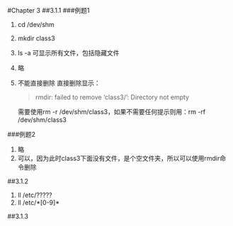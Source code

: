 #Chapter 3
##3.1.1
###例题1
1. cd /dev/shm
2. mkdir class3
3. ls -a 可显示所有文件，包括隐藏文件
4. 略
5. 不能直接删除
	直接删除显示：
	
	> rmdir: failed to remove ‘class3/’: Directory not empty
	
	需要使用rm -r /dev/shm/class3，如果不需要任何提示则用：rm -rf /dev/shm/class3

###例题2
1. 略
2. 可以，因为此时class3下面没有文件，是个空文件夹，所以可以使用rmdir命令删除
	
##3.1.2
1. ll /etc/?????
2. ll /etc/\*[0-9]*

##3.1.3